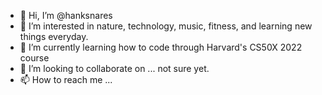 - 👋 Hi, I’m @hanksnares
- 👀 I’m interested in nature, technology, music, fitness, and learning new things everyday.
- 🌱 I’m currently learning how to code through Harvard's CS50X 2022 course
- 💞️ I’m looking to collaborate on ... not sure yet.
- 📫 How to reach me ...

<!---
hanksnares/hanksnares is a ✨ special ✨ repository because its `README.md` (this file) appears on your GitHub profile.
You can click the Preview link to take a look at your changes.
--->
